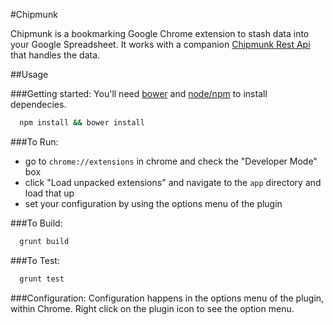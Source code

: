 #Chipmunk

Chipmunk is a bookmarking Google Chrome extension to stash data into your Google Spreadsheet.
It works with a companion [Chipmunk Rest Api](https://github.com/GlassyMedia/chipmunk-restapi) that handles the data.

##Usage

###Getting started:
You'll need [bower](http://bower.io/) and [node/npm](http://nodejs.org/) to install dependecies.

```sh
  npm install && bower install
```

###To Run:
* go to `chrome://extensions` in chrome and check the "Developer Mode" box
* click "Load unpacked extensions" and navigate to the `app` directory and load that up
* set your configuration by using the options menu of the plugin

###To Build:
```sh
  grunt build
```

###To Test:
```sh
  grunt test
```

###Configuration:
Configuration happens in the options menu of the plugin, within Chrome. Right click on the plugin icon to see the option menu.


